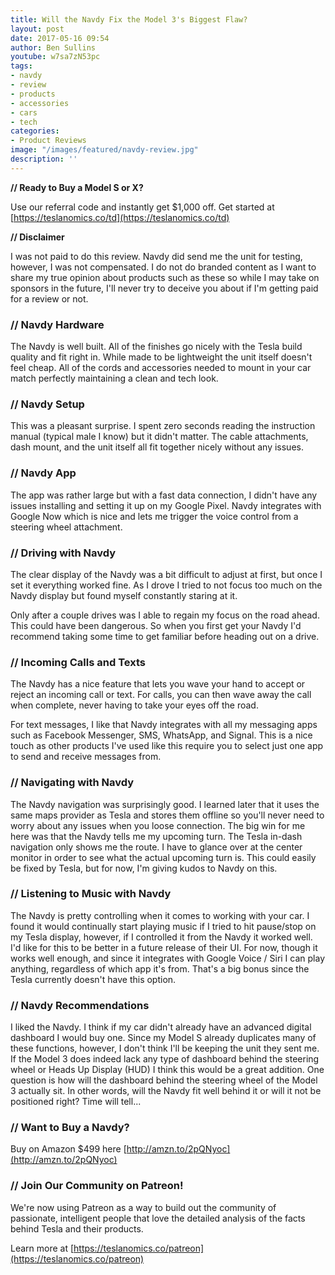 ```yaml
---
title: Will the Navdy Fix the Model 3's Biggest Flaw?
layout: post
date: 2017-05-16 09:54
author: Ben Sullins
youtube: w7sa7zN53pc
tags:
- navdy
- review
- products
- accessories
- cars
- tech
categories:
- Product Reviews
image: "/images/featured/navdy-review.jpg"
description: ''
---
```



**// Ready to Buy a Model S or X?**

Use our referral code and instantly get $1,000 off. Get started at [https://teslanomics.co/td](https://teslanomics.co/td)

**// Disclaimer**

I was not paid to do this review. Navdy did send me the unit for testing, however, I was not compensated. I do not do branded content as I want to share my true opinion about products such as these so while I may take on sponsors in the future, I'll never try to deceive you about if I'm getting paid for a review or not.

### // Navdy Hardware

The Navdy is well built. All of the finishes go nicely with the Tesla build quality and fit right in. While made to be lightweight the unit itself doesn't feel cheap. All of the cords and accessories needed to mount in your car match perfectly maintaining a clean and tech look.

### // Navdy Setup

This was a pleasant surprise. I spent zero seconds reading the instruction manual (typical male I know) but it didn't matter. The cable attachments, dash mount, and the unit itself all fit together nicely without any issues.

### // Navdy App

The app was rather large but with a fast data connection, I didn't have any issues installing and setting it up on my Google Pixel. Navdy integrates with Google Now which is nice and lets me trigger the voice control from a steering wheel attachment.

### // Driving with Navdy

The clear display of the Navdy was a bit difficult to adjust at first, but once I set it everything worked fine. As I drove I tried to not focus too much on the Navdy display but found myself constantly staring at it.

Only after a couple drives was I able to regain my focus on the road ahead. This could have been dangerous. So when you first get your Navdy I'd recommend taking some time to get familiar before heading out on a drive.

### // Incoming Calls and Texts

The Navdy has a nice feature that lets you wave your hand to accept or reject an incoming call or text. For calls, you can then wave away the call when complete, never having to take your eyes off the road.

For text messages, I like that Navdy integrates with all my messaging apps such as Facebook Messenger, SMS, WhatsApp, and Signal. This is a nice touch as other products I've used like this require you to select just one app to send and receive messages from.

### // Navigating with Navdy

The Navdy navigation was surprisingly good. I learned later that it uses the same maps provider as Tesla and stores them offline so you'll never need to worry about any issues when you loose connection. The big win for me here was that the Navdy tells me my upcoming turn. The Tesla in-dash navigation only shows me the route. I have to glance over at the center monitor in order to see what the actual upcoming turn is. This could easily be fixed by Tesla, but for now, I'm giving kudos to Navdy on this.

### // Listening to Music with Navdy

The Navdy is pretty controlling when it comes to working with your car. I found it would continually start playing music if I tried to hit pause/stop on my Tesla display, however, if I controlled it from the Navdy it worked well. I'd like for this to be better in a future release of their UI. For now, though it works well enough, and since it integrates with Google Voice / Siri I can play anything, regardless of which app it's from. That's a big bonus since the Tesla currently doesn't have this option.

### // Navdy Recommendations

I liked the Navdy. I think if my car didn't already have an advanced digital dashboard I would buy one. Since my Model S already duplicates many of these functions, however, I don't think I'll be keeping the unit they sent me. If the Model 3 does indeed lack any type of dashboard behind the steering wheel or Heads Up Display (HUD) I think this would be a great addition. One question is how will the dashboard behind the steering wheel of the Model 3 actually sit. In other words, will the Navdy fit well behind it or will it not be positioned right? Time will tell...

### // Want to Buy a Navdy?

Buy on Amazon $499 here [http://amzn.to/2pQNyoc](http://amzn.to/2pQNyoc)

### // Join Our Community on Patreon!

We're now using Patreon as a way to build out the community of passionate, intelligent people that love the detailed analysis of the facts behind Tesla and their products.

Learn more at [https://teslanomics.co/patreon](https://teslanomics.co/patreon)